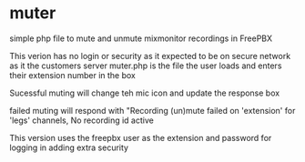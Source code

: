 # muter
simple php file to mute and unmute mixmonitor recordings in FreePBX

This verion has no login or security as it expected to be on secure network as it the customers server
muter.php is the file the user loads and enters their extension number in the box

Sucessful muting will change teh mic icon and update the response box

failed muting will respond with "Recording (un)mute failed on 'extension' for 'legs' channels, No recording id active

This version uses the freepbx user as the extension and password for logging in adding extra security
